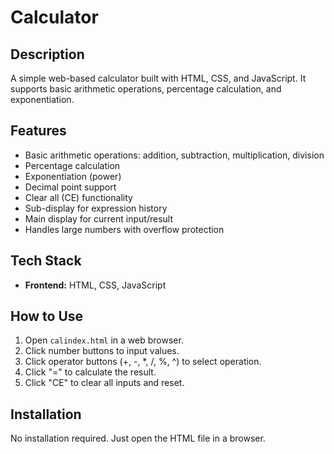 # Calculator

## Description
A simple web-based calculator built with HTML, CSS, and JavaScript. It supports basic arithmetic operations, percentage calculation, and exponentiation.

## Features
- Basic arithmetic operations: addition, subtraction, multiplication, division
- Percentage calculation
- Exponentiation (power)
- Decimal point support
- Clear all (CE) functionality
- Sub-display for expression history
- Main display for current input/result
- Handles large numbers with overflow protection

## Tech Stack
- **Frontend:** HTML, CSS, JavaScript

## How to Use
1. Open `calindex.html` in a web browser.
2. Click number buttons to input values.
3. Click operator buttons (+, -, *, /, %, ^) to select operation.
4. Click "=" to calculate the result.
5. Click "CE" to clear all inputs and reset.

## Installation
No installation required. Just open the HTML file in a browser.
